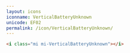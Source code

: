 ```yaml
---
layout: icons
iconname: VerticalBatteryUnknown
unicode: EF02
permalink: /icon/VerticalBatteryUnknown/
---
```


``` html
<i class="mi mi-VerticalBatteryUnknown"></i>
```
